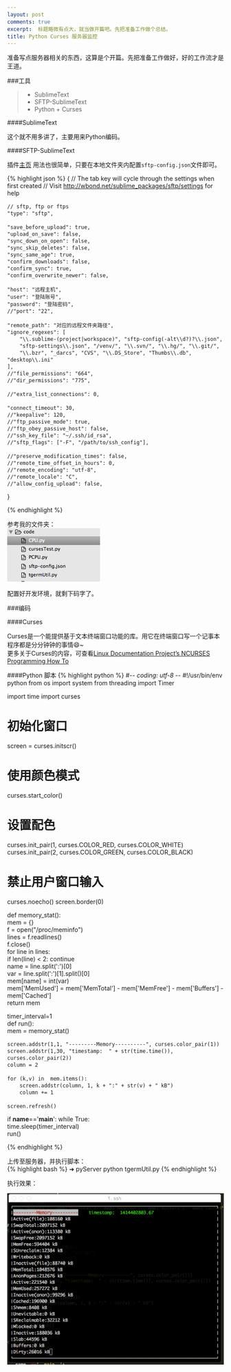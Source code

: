 ```yaml
---
layout: post
comments: true
excerpt:  标题略微有点大，就当做开篇吧。先把准备工作做个总结。
title: Python Curses 服务器监控
---
```

准备写点服务器相关的东西，这算是个开篇。先把准备工作做好，好的工作流才是王道。

###工具

> * SublimeText
> * SFTP-SublimeText
> * Python + Curses

####SublimeText

这个就不用多讲了，主要用来Python编码。

####SFTP-SublimeText 

插件[主页](http://wbond.net/sublime_packages/sftp)
用法也很简单，只要在本地文件夹内配置`sftp-config.json`文件即可。

{% highlight json %}
{
    // The tab key will cycle through the settings when first created
    // Visit http://wbond.net/sublime_packages/sftp/settings for help
    
    // sftp, ftp or ftps
    "type": "sftp",

    "save_before_upload": true,
    "upload_on_save": false,
    "sync_down_on_open": false,
    "sync_skip_deletes": false,
    "sync_same_age": true,
    "confirm_downloads": false,
    "confirm_sync": true,
    "confirm_overwrite_newer": false,
    
    "host": "远程主机",
    "user": "登陆账号",
    "password": "登陆密码",
    //"port": "22",
    
    "remote_path": "对应的远程文件夹路径",
    "ignore_regexes": [
        "\\.sublime-(project|workspace)", "sftp-config(-alt\\d?)?\\.json",
        "sftp-settings\\.json", "/venv/", "\\.svn/", "\\.hg/", "\\.git/",
        "\\.bzr", "_darcs", "CVS", "\\.DS_Store", "Thumbs\\.db", "desktop\\.ini"
    ],
    //"file_permissions": "664",
    //"dir_permissions": "775",
    
    //"extra_list_connections": 0,

    "connect_timeout": 30,
    //"keepalive": 120,
    //"ftp_passive_mode": true,
    //"ftp_obey_passive_host": false,
    //"ssh_key_file": "~/.ssh/id_rsa",
    //"sftp_flags": ["-F", "/path/to/ssh_config"],
    
    //"preserve_modification_times": false,
    //"remote_time_offset_in_hours": 0,
    //"remote_encoding": "utf-8",
    //"remote_locale": "C",
    //"allow_config_upload": false,
}

{% endhighlight %}

参考我的文件夹：  
![image](../images/sftp.png)

配置好开发环境，就剩下码字了。

###编码

####Curses

Curses是一个能提供基于文本终端窗口功能的库。用它在终端窗口写一个记事本程序都是分分钟钟的事情😄~  
更多关于Curses的内容，可查看[Linux Documentation Project’s NCURSES Programming How To](http://www.linux.org/docs/ldp/howto/NCURSES-Programming-HOWTO/index.html)

####Python 脚本
{% highlight python %}
#-*- coding: utf-8 -*-
#!/usr/bin/env python
from os import system
from threading import Timer  

import time 
import curses

# 初始化窗口
screen = curses.initscr()
# 使用颜色模式
curses.start_color()
# 设置配色
curses.init_pair(1, curses.COLOR_RED, curses.COLOR_WHITE)
curses.init_pair(2, curses.COLOR_GREEN, curses.COLOR_BLACK)
# 禁止用户窗口输入
curses.noecho()
screen.border(0)

def memory_stat():  
    mem = {}  
    f = open("/proc/meminfo")  
    lines = f.readlines()  
    f.close()  
    for line in lines:  
        if len(line) < 2: continue  
        name = line.split(':')[0]  
        var = line.split(':')[1].split()[0]  
        mem[name] = int(var)  
    mem['MemUsed'] = mem['MemTotal'] - mem['MemFree'] - mem['Buffers'] - mem['Cached']  
    return mem  

timer_interval=1  
def run():  
    mem = memory_stat()
    
    screen.addstr(1,1, "---------Memory----------", curses.color_pair(1))
    screen.addstr(1,30, "timestamp:  " + str(time.time()), curses.color_pair(2))
    column = 2

    for (k,v) in  mem.items(): 
        screen.addstr(column, 1, k + ":" + str(v) + " kB")
        column += 1

    screen.refresh()

if __name__=='__main__': 
    while True:  
        time.sleep(timer_interval)  
        run() 

{% endhighlight %}

上传至服务器，并执行脚本：  
{% highlight bash %}
➜  pyServer  python tgermUtil.py
{% endhighlight %}

执行效果：


![image](../images/linuxGif.gif)


